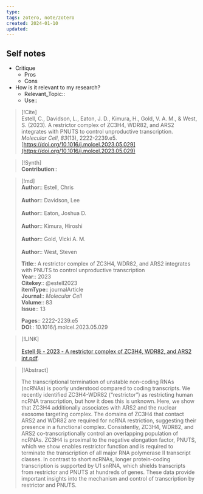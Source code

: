 ```yaml
---
type:
tags: zotero, note/zotero
created: 2024-01-10
updated:
---
```

## Self notes
- Critique
	- Pros
	- Cons
- How is it relevant to my research?
	- Relevant_Topic::
	- Use::


> [!Cite]  
> Estell, C., Davidson, L., Eaton, J. D., Kimura, H., Gold, V. A. M., & West, S. (2023). A restrictor complex of ZC3H4, WDR82, and ARS2 integrates with PNUTS to control unproductive transcription. _Molecular Cell_, _83_(13), 2222-2239.e5. [https://doi.org/10.1016/j.molcel.2023.05.029](https://doi.org/10.1016/j.molcel.2023.05.029)

>[!Synth]  
>**Contribution**::

>[!md]  
> **Author**:: Estell, Chris<br>  
> **Author**:: Davidson, Lee<br>  
> **Author**:: Eaton, Joshua D.<br>  
> **Author**:: Kimura, Hiroshi<br>  
> **Author**:: Gold, Vicki A. M.<br>  
> **Author**:: West, Steven<br>  
>  
> **Title**:: A restrictor complex of ZC3H4, WDR82, and ARS2 integrates with PNUTS to control unproductive transcription  
> **Year**:: 2023  
> **Citekey**:: @estell2023  
>**itemType**:: journalArticle  
>**Journal**:: *Molecular Cell*  
>**Volume**:: 83  
>**Issue**:: 13  
>  
>  
>  
> **Pages**:: 2222-2239.e5  
>**DOI**:: 10.1016/j.molcel.2023.05.029  
>

> [!LINK]  
>  
> [Estell 등 - 2023 - A restrictor complex of ZC3H4, WDR82, and ARS2 int.pdf](file://C:\Users\kill9\Zotero\storage\M5NINXCJ\Estell%20등%20-%202023%20-%20A%20restrictor%20complex%20of%20ZC3H4,%20WDR82,%20and%20ARS2%20int.pdf).

> [!Abstract]  
>  
> The transcriptional termination of unstable non-coding RNAs (ncRNAs) is poorly understood compared to coding transcripts. We recently identified ZC3H4-WDR82 (“restrictor”) as restricting human ncRNA transcription, but how it does this is unknown. Here, we show that ZC3H4 additionally associates with ARS2 and the nuclear exosome targeting complex. The domains of ZC3H4 that contact ARS2 and WDR82 are required for ncRNA restriction, suggesting their presence in a functional complex. Consistently, ZC3H4, WDR82, and ARS2 co-transcriptionally control an overlapping population of ncRNAs. ZC3H4 is proximal to the negative elongation factor, PNUTS, which we show enables restrictor function and is required to terminate the transcription of all major RNA polymerase II transcript classes. In contrast to short ncRNAs, longer protein-coding transcription is supported by U1 snRNA, which shields transcripts from restrictor and PNUTS at hundreds of genes. These data provide important insights into the mechanism and control of transcription by restrictor and PNUTS.  
>